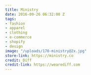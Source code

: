```yaml
---
title: Ministry
date: 2016-09-26 06:32:00 Z
tags:
- fashion
- apparel
- clothing
- e-commerce
- shopify
- design
image: "/uploads/170-ministry@2x.jpg"
store-link: https://ministry.co
credit: Diff
credit-link: https://wearediff.com
---
```


